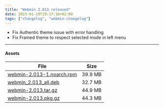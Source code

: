 ```yaml
---
title: "Webmin 2.013 released"
date: 2023-01-19T19:17:16+02:00
tags: ["changelog", "webmin-changelog"]
---
```


* Fix Authentic theme issue with error handling
* Fix Framed theme to respect selected mode in left menu

---

#### Assets

| File                       | Size | 
| -------------------------- | -----| 
|[webmin-2.013-1.noarch.rpm](https://github.com/webmin/webmin/releases/download/2.013/webmin-2.013-1.noarch.rpm) | 39.9 MB |
|[webmin_2.013_all.deb](https://github.com/webmin/webmin/releases/download/2.013/webmin_2.013_all.deb)           | 32.7 MB |
|[webmin-2.013.tar.gz](https://github.com/webmin/webmin/releases/download/2.013/webmin-2.013.tar.gz)             | 44.9 MB |
|[webmin-2.013.pkg.gz](https://github.com/webmin/webmin/releases/download/2.013/webmin-2.013.pkg.gz)             | 44.3 MB |

